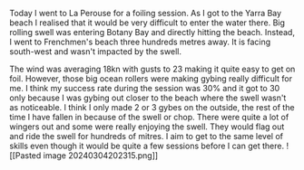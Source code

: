 Today I went to La Perouse for a foiling session. As I got to the Yarra Bay beach I realised that it would be very difficult to enter the water there. Big rolling swell was entering Botany Bay and directly hitting the beach. Instead, I went to Frenchmen's beach three hundreds metres away. It is facing south-west and wasn't impacted by the swell. 

The wind was averaging 18kn with gusts to 23 making it quite easy to get on foil. However, those big ocean rollers were making gybing really difficult for me. I think my success rate during the session was 30% and it got to 30 only because I was gybing out closer to the beach where the swell wasn't as noticeable. I think I only made 2 or 3 gybes on the outside, the rest of the time I have fallen in because of the swell or chop. 
There were quite a lot of wingers out and some were really enjoying the swell. They would flag out and ride the swell for hundreds of mitres. I aim to get to the same level of skills even though it would be quite a few sessions before I can get there.
![[Pasted image 20240304202315.png]]